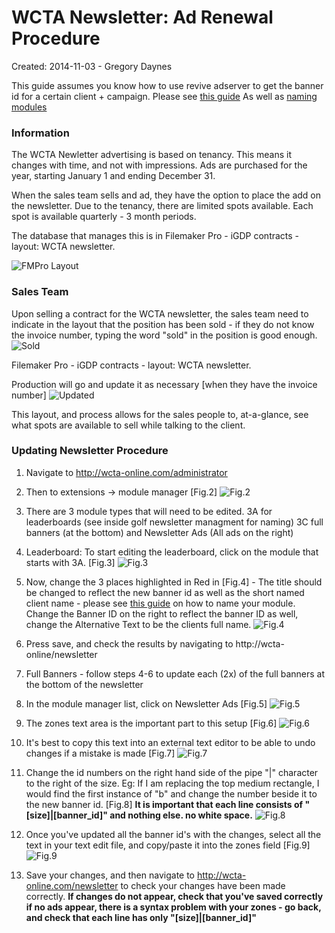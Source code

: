 WCTA Newsletter: Ad Renewal Procedure
=====================================

Created: 2014-11-03 - Gregory Daynes

This guide assumes you know how to use revive adserver to get the banner id for a certain client + campaign. Please see [this guide](https://github.com/igdesign/manuals/tree/master/Adserver/Getting_Banner_ID)
As well as [naming modules](https://github.com/igdesign/manuals/tree/master/iG_Module_Naming)

### Information
The WCTA Newletter advertising is based on tenancy. This means it changes with time, and not with impressions. Ads are purchased for the year, starting January 1 and ending December 31.

When the sales team sells and ad, they have the option to place the add on the newsletter. Due to the tenancy, there are limited spots available. Each spot is available quarterly - 3 month periods.

The database that manages this is in Filemaker Pro - iGDP contracts - layout: WCTA newsletter.

![FMPro Layout](figures/figure_1.jpg)

### Sales Team
Upon selling a contract for the WCTA newsletter, the sales team need to indicate in the layout that the position has been sold - if they do not know the invoice number, typing the word "sold" in the position is good enough.
![Sold](figures/figure_1_a.jpg)

Filemaker Pro - iGDP contracts - layout: WCTA newsletter.

Production will go and update it as necessary [when they have the invoice number]
![Updated](figures/figure_1_b.jpg)

This layout, and process allows for the sales people to, at-a-glance, see what spots are available to sell while talking to the client.

### Updating Newsletter Procedure

1. Navigate to http://wcta-online.com/administrator

2. Then to extensions -> module manager [Fig.2]
![Fig.2](figures/figure_2.png)

3. There are 3 module types that will need to be edited. 3A for leaderboards (see inside golf newsletter managment for naming) 3C full banners (at the bottom) and Newsletter Ads (All ads on the right)

4. Leaderboard: To start editing the leaderboard, click on the module that starts with 3A. [Fig.3]
![Fig.3](figures/figure_3.png)

5. Now, change the 3 places highlighted in Red in [Fig.4] - The title should be changed to reflect the new banner id as well as the short named client name - please see [this guide](https://github.com/igdesign/manuals/tree/master/iG_Module_Naming) on how to name your module.
Change the Banner ID on the right to reflect the banner ID
as well, change the Alternative Text to be the clients full name.
![Fig.4](figures/figure_4)

6. Press save, and check the results by navigating to http://wcta-online/newsletter

7. Full Banners - follow steps 4-6 to update each (2x) of the full banners at the bottom of the newsletter

8. In the module manager list, click on Newsletter Ads [Fig.5]
![Fig.5](figures/figure_5.png)

9. The zones text area is the important part to this setup [Fig.6]
![Fig.6](figures/figure_6.png)

10. It's best to copy this text into an external text editor to be able to undo changes if a mistake is made [Fig.7]
![Fig.7](figures/figure_7.png)

11. Change the id numbers on the right hand side of the pipe "|" character to the right of the size.
Eg: If I am replacing the top medium rectangle, I would find the first instance of "b" and change the number beside it to the new banner id. [Fig.8]
__It is important that each line consists of "[size]|[banner_id]" and nothing else. no white space.__
![Fig.8](figures/figure_8.png)

13. Once you've updated all the banner id's with the changes, select all the text in your text edit file, and copy/paste it into the zones field [Fig.9]
![Fig.9](figures/figure_9.png)

14. Save your changes, and then navigate to http://wcta-online.com/newsletter to check your changes have been made correctly.
__If changes do not appear, check that you've saved correctly__
__if no ads appear, there is a syntax problem with your zones - go back, and check that each line has only "[size]|[banner_id]"__
